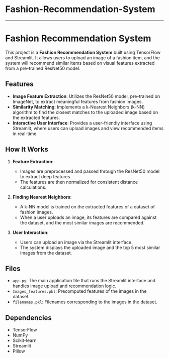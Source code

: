 # Fashion-Recommendation-System
---

# Fashion Recommendation System

This project is a **Fashion Recommendation System** built using TensorFlow and Streamlit. It allows users to upload an image of a fashion item, and the system will recommend similar items based on visual features extracted from a pre-trained ResNet50 model.

## Features

- **Image Feature Extraction**: Utilizes the ResNet50 model, pre-trained on ImageNet, to extract meaningful features from fashion images.
- **Similarity Matching**: Implements a k-Nearest Neighbors (k-NN) algorithm to find the closest matches to the uploaded image based on the extracted features.
- **Interactive User Interface**: Provides a user-friendly interface using Streamlit, where users can upload images and view recommended items in real-time.

## How It Works

1. **Feature Extraction**: 
   - Images are preprocessed and passed through the ResNet50 model to extract deep features.
   - The features are then normalized for consistent distance calculations.
   
2. **Finding Nearest Neighbors**: 
   - A k-NN model is trained on the extracted features of a dataset of fashion images.
   - When a user uploads an image, its features are compared against the dataset, and the most similar images are recommended.

3. **User Interaction**:
   - Users can upload an image via the Streamlit interface.
   - The system displays the uploaded image and the top 5 most similar images from the dataset.

## Files

- `app.py`: The main application file that runs the Streamlit interface and handles image upload and recommendation logic.
- `Images_features.pkl`: Precomputed features of the images in the dataset.
- `filenames.pkl`: Filenames corresponding to the images in the dataset.

## Dependencies

- TensorFlow
- NumPy
- Scikit-learn
- Streamlit
- Pillow

